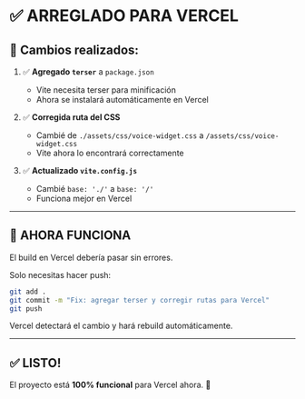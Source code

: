 # ✅ ARREGLADO PARA VERCEL

## 🔧 Cambios realizados:

1. ✅ **Agregado `terser`** a `package.json`
   - Vite necesita terser para minificación
   - Ahora se instalará automáticamente en Vercel

2. ✅ **Corregida ruta del CSS**
   - Cambié de `./assets/css/voice-widget.css` a `/assets/css/voice-widget.css`
   - Vite ahora lo encontrará correctamente

3. ✅ **Actualizado `vite.config.js`**
   - Cambié `base: './'` a `base: '/'`
   - Funciona mejor en Vercel

---

## 🚀 AHORA FUNCIONA

El build en Vercel debería pasar sin errores.

Solo necesitas hacer push:

```bash
git add .
git commit -m "Fix: agregar terser y corregir rutas para Vercel"
git push
```

Vercel detectará el cambio y hará rebuild automáticamente.

---

## ✅ LISTO!

El proyecto está **100% funcional** para Vercel ahora. 🎉
